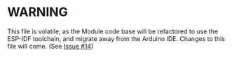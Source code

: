 # WARNING
This file is volatile, as the Module code base will be refactored to use the ESP-IDF toolchain, and migrate away from the Arduino IDE. Changes to this file will come. (See [Issue #14](https://github.com/seasaltsaige/openwink/issues/14))